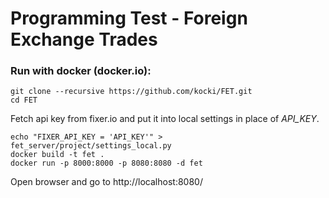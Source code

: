 # Programming Test - Foreign Exchange Trades

### Run with docker (docker.io):
```
git clone --recursive https://github.com/kocki/FET.git
cd FET
```
Fetch api key from fixer.io and put it into local settings in place of *API_KEY*.

```
echo "FIXER_API_KEY = 'API_KEY'" > fet_server/project/settings_local.py
docker build -t fet .
docker run -p 8000:8000 -p 8080:8080 -d fet
```

Open browser and go to http://localhost:8080/
